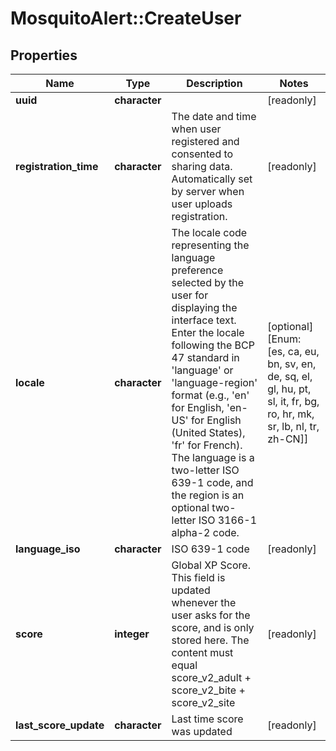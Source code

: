 # MosquitoAlert::CreateUser


## Properties
Name | Type | Description | Notes
------------ | ------------- | ------------- | -------------
**uuid** | **character** |  | [readonly] 
**registration_time** | **character** | The date and time when user registered and consented to sharing data. Automatically set by server when user uploads registration. | [readonly] 
**locale** | **character** | The locale code representing the language preference selected by the user for displaying the interface text. Enter the locale following the BCP 47 standard in &#39;language&#39; or &#39;language-region&#39; format (e.g., &#39;en&#39; for English, &#39;en-US&#39; for English (United States), &#39;fr&#39; for French). The language is a two-letter ISO 639-1 code, and the region is an optional two-letter ISO 3166-1 alpha-2 code. | [optional] [Enum: [es, ca, eu, bn, sv, en, de, sq, el, gl, hu, pt, sl, it, fr, bg, ro, hr, mk, sr, lb, nl, tr, zh-CN]] 
**language_iso** | **character** | ISO 639-1 code | [readonly] 
**score** | **integer** | Global XP Score. This field is updated whenever the user asks for the score, and is only stored here. The content must equal score_v2_adult + score_v2_bite + score_v2_site | [readonly] 
**last_score_update** | **character** | Last time score was updated | [readonly] 



